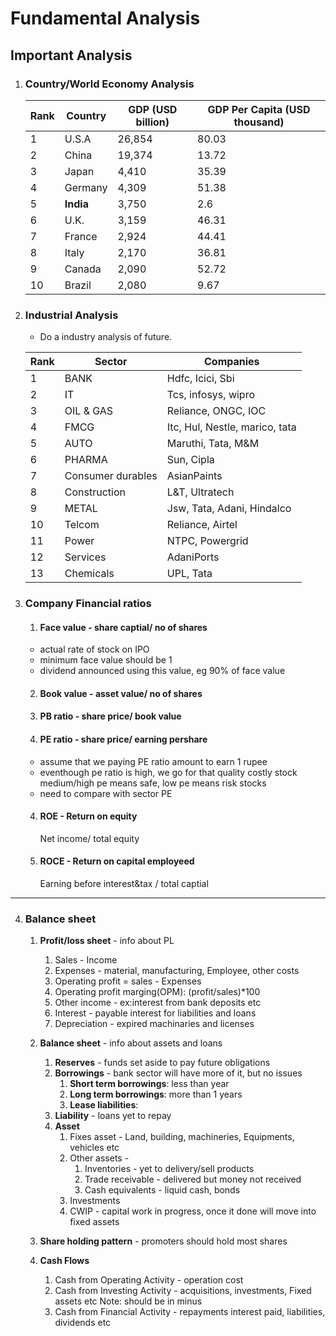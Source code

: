 # Fundamental Analysis


## Important Analysis  
1. ### Country/World Economy Analysis

   |Rank | Country	|GDP (USD billion)|	GDP Per Capita (USD thousand)
   |---|---|---|---|
   |1| U.S.A|	26,854|	80.03|
   |2| China	|19,374	| 13.72|
   |3| Japan	|4,410	| 35.39|
   |4| Germany|	4,309	| 51.38|
   |5| **India**	|3,750	|2.6|
   |6| U.K.|	3,159|	46.31|
   |7| France	|2,924	|44.41|
   |8| Italy	|2,170	|36.81|
   |9| Canada	|2,090|	52.72|
   |10| Brazil	|2,080	|9.67|

2. ### Industrial Analysis  
   - Do a industry analysis of future.
   
   |Rank|Sector|Companies|  
   |---|---|---|
   |1| BANK| Hdfc, Icici, Sbi|
   |2| IT | Tcs, infosys, wipro|
   |3| OIL & GAS| Reliance, ONGC, IOC|
   |4| FMCG|Itc, Hul, Nestle, marico, tata|
   |5| AUTO| Maruthi, Tata, M&M|
   |6| PHARMA| Sun, Cipla|
   |7| Consumer durables|AsianPaints|
   |8|Construction|L&T, Ultratech|
   |9| METAL| Jsw, Tata, Adani, Hindalco|
   |10| Telcom| Reliance, Airtel|
   |11| Power| NTPC, Powergrid
   |12|Services|AdaniPorts|
   |13|Chemicals|UPL, Tata |

   

4. ### Company Financial ratios  
   1. #### Face value - share captial/ no of shares  
   - actual rate of stock on IPO     
   - minimum face value should be 1
   - dividend announced using this value, eg 90% of face value
   
   2. #### Book value - asset value/ no of shares
   3. #### PB ratio - share price/ book value       
   4. #### PE ratio - share price/ earning pershare  
   - assume that we paying PE ratio amount to earn 1 rupee  
   - eventhough pe ratio is high, we go for that quality costly stock
      medium/high pe means safe, low pe means risk stocks  
   - need to compare with sector PE
   4. #### ROE - Return on equity
      Net income/ total equity  
   6. #### ROCE - Return on capital employeed
      Earning before interest&tax / total captial  
---   
4. ### Balance sheet  
   1. **Profit/loss sheet** - info about PL
       1. Sales - Income
       2. Expenses - material, manufacturing, Employee, other costs
       3. Operating profit = sales - Expenses
       4. Operating profit marging(OPM): (profit/sales)*100
       5. Other income - ex:interest from bank deposits etc
       6. Interest - payable interest for liabilities and loans
       7. Depreciation - expired machinaries and licenses  
      
   3. **Balance sheet**  - info about assets and loans  
       1. **Reserves** - funds set aside to pay future obligations   
       2. **Borrowings** - bank sector will have more of it, but no issues  
           1. **Short term borrowings**: less than year  
           2. **Long term borrowings**: more than 1 years  
           3. **Lease liabilities**:  
       3. **Liability** - loans yet to repay  
       4. **Asset**
           1. Fixes asset - Land, building, machineries, Equipments, vehicles etc
           2. Other assets -  
               1. Inventories - yet to delivery/sell products  
               2. Trade receivable - delivered but money not received   
               3. Cash equivalents - liquid cash, bonds
           3. Investments
           4. CWIP - capital work in progress, once it done will move into fixed assets    
   4. **Share holding pattern**  - promoters should hold most shares  
   5. **Cash Flows**  
       1. Cash from Operating Activity - operation cost  
       2. Cash from Investing Activity - acquisitions, investments, Fixed assets etc  Note: should be in minus  
       3. Cash from Financial Activity - repayments interest paid, liabilities, dividends  etc     
   


